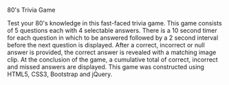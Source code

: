 80's Trivia Game

Test your 80's knowledge in this fast-faced trivia game. 
This game consists of 5 questions each with 4 selectable answers. There is a 10 second timer for each question in which to be answered followed by a 2 second interval before the next question is displayed. After a correct, incorrect or null answer is provided, the correct answer is revealed with a matching image clip. At the conclusion of the game, a cumulative total of correct, incorrect and missed answers are displayed.
This game was constructed using HTML5, CSS3, Bootstrap and jQuery.
